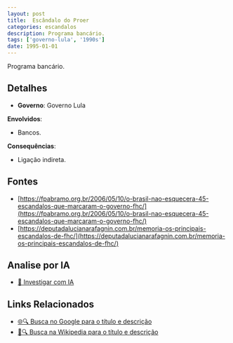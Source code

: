 ```yaml
---
layout: post
title:  Escândalo do Proer
categories: escandalos
description: Programa bancário.
tags: ['governo-lula', '1990s']
date: 1995-01-01
---
```


Programa bancário.

## Detalhes
- **Governo**: Governo Lula

**Envolvidos**:
- Bancos.


**Consequências**:
- Ligação indireta.


## Fontes
- [https://fpabramo.org.br/2006/05/10/o-brasil-nao-esquecera-45-escandalos-que-marcaram-o-governo-fhc/](https://fpabramo.org.br/2006/05/10/o-brasil-nao-esquecera-45-escandalos-que-marcaram-o-governo-fhc/)
- [https://deputadalucianarafagnin.com.br/memoria-os-principais-escandalos-de-fhc/](https://deputadalucianarafagnin.com.br/memoria-os-principais-escandalos-de-fhc/)


## Analise por IA
- [🤖 Investigar com IA](https://www.perplexity.ai/search?q=Esc%C3%A2ndalo%20do%20Proer%20Programa%20banc%C3%A1rio.%20Governo%20Lula)

## Links Relacionados
- [🌐🔍 Busca no Google para o título e descrição](https://www.google.com/search?q=Esc%C3%A2ndalo%20do%20Proer%20Programa%20banc%C3%A1rio.%20Governo%20Lula)
- [📖🔍 Busca na Wikipedia para o título e descrição](https://pt.wikipedia.org/w/index.php?search=Esc%C3%A2ndalo%20do%20Proer%20Programa%20banc%C3%A1rio.%20Governo%20Lula)

